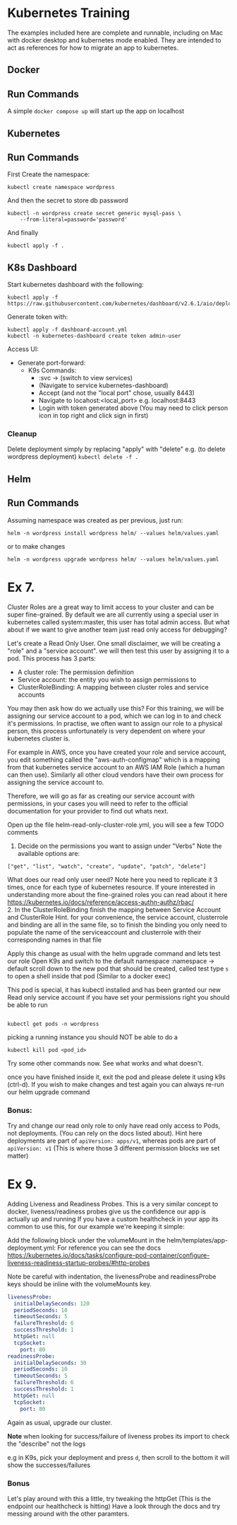 # Kubernetes Training
The examples included here are complete and runnable, including on Mac with docker desktop and kubernetes mode enabled.
They are intended to act as references for how to migrate an app to kubernetes.

## Docker

## Run Commands
A simple ``docker compose up`` will start up the app on localhost

## Kubernetes

## Run Commands
First Create the namespace:

```
kubectl create namespace wordpress 
```

And then the secret to store db password
```
kubectl -n wordpress create secret generic mysql-pass \
    --from-literal=password='password'
```

And finally 
```
kubectl apply -f .
```

## K8s Dashboard
Start kubernetes dashboard with the following: 
```
kubectl apply -f https://raw.githubusercontent.com/kubernetes/dashboard/v2.6.1/aio/deploy/recommended.yaml
```

Generate token with:
```
kubectl apply -f dashboard-account.yml
kubectl -n kubernetes-dashboard create token admin-user
```

Access UI:
- Generate port-forward:
  - K9s Commands:
    - :svc -> (switch to view services)
    - (Navigate to service kubernetes-dashboard) <shift-f>
    - Accept (and not the "local port" chose, usually 8443)
    - Navigate to locahost:<local_port> e.g. localhost:8443
    - Login with token generated above (You may need to click person icon in top right and click sign in first)


### Cleanup
Delete deployment simply by replacing "apply" with "delete" e.g. (to delete wordpress deployment)
```kubectl delete -f .```

## Helm

## Run Commands

Assuming namespace was created as per previous, just run: 
```
helm -n wordpress install wordpress helm/ --values helm/values.yaml
```

or to make changes 
```
helm -n wordpress upgrade wordpress helm/ --values helm/values.yaml
```
 
# Ex 7.
Cluster Roles are a great way to limit access to your cluster and can be super fine-grained.
By default we are all currently using a special user in kubernetes called system:master, this user has total admin access.
But what about if we want to give another team just read only access for debugging?

Let's create a Read Only User.
One small disclaimer, we will be creating a "role" and a "service account". we will then test this user by assigning it to a pod.
This process has 3 parts:
- A cluster role: The permission definition
- Service account: the entity you wish to assign permissions to
- ClusterRoleBinding: A mapping between cluster roles and service accounts

You may then ask how do we actually use this? For this training, we will be assigning our service account to a pod, which we can log in to and check it's permissions.
In practise, we often want to assign our role to a physical person, this process unfortunately is very dependent on where your kubernetes cluster is.

For example in AWS, once you have created your role and service account, you edit something called the "aws-auth-configmap" which is a mapping from that kubernetes service account to an AWS IAM Role (which a human can then use).
Similarly all other cloud vendors have their own process for assigning the service account to.

Therefore, we will go as far as creating our service account with permissions, in your cases you will need to refer to the official documentation for your provider to find out whats next.

Open up the file helm-read-only-cluster-role.yml, you will see a few TODO comments

1. Decide on the permissions you want to assign under "Verbs"
   Note the available options are:  
```
["get", "list", "watch", "create", "update", "patch", "delete"]
``` 
  What does our read only user need?
  Note here you need to replicate it 3 times, once for each type of kubernetes resource.
  If youre interested in understanding more about the fine-grained roles you can read about it here https://kubernetes.io/docs/reference/access-authn-authz/rbac/  
2. In the ClusterRoleBinding finish the mapping between Service Account and ClusterRole
    Hint. for your convenience, the service account, clusterrole and binding are all in the same file, so to finish the binding you only need to populate the name of the serviceaccount and clusterrole with their corresponding names in that file

Apply this change as usual with the helm upgrade command and lets test our role
Open K9s and switch to the default namespace :namespace -> default
scroll down to the new pod that should be created, called test
type ``s`` to open a shell inside that pod (Similar to a docker exec)

This pod is special, it has kubectl installed and has been granted our new Read only service account
if you have set your permissions right you should be able to run 
```

kubectl get pods -n wordpress
```

picking a running instance you should NOT be able to do a 
```
kubectl kill pod <pod_id>
```

Try some other commands now. See what works and what doesn't.

once you have finished inside it, exit the pod and please delete it using k9s (ctrl-d). If you wish to make changes and test again you can always re-run our helm upgrade command

### Bonus:
Try and change our read only role to only have read only access to Pods, not deployments. (You can rely on the docs listed about).
Hint here deployments are part of ``apiVersion: apps/v1``, whereas pods are part of ``apiVersion: v1`` (This is where those 3 different permission blocks we set matter)

# Ex 9. 
Adding Liveness and Readiness Probes.
This is a very similar concept to docker, liveness/readiness probes give us the confidence our app is actually up and running
If you have a custom healthcheck in your app its common to use this, for our example we're keeping it simple:

Add the following block under the volumeMount in the helm/templates/app-deployment.yml:
For reference you can see the docs https://kubernetes.io/docs/tasks/configure-pod-container/configure-liveness-readiness-startup-probes/#http-probes

Note be careful with indentation, the livenessProbe and readinessProbe keys should be inline with the volumeMounts key.

```yaml
livenessProbe: 
  initialDelaySeconds: 120
  periodSeconds: 10
  timeoutSeconds: 5
  failureThreshold: 6
  successThreshold: 1
  httpGet: null
  tcpSocket:
    port: 80
readinessProbe:
  initialDelaySeconds: 30
  periodSeconds: 10
  timeoutSeconds: 5
  failureThreshold: 6
  successThreshold: 1
  httpGet: null
  tcpSocket:
    port: 80
```

Again as usual, upgrade our cluster.

**Note** when looking for success/failure of liveness probes its import to check the "describe" not the logs

e.g in K9s, pick your deployment and press ``d``, then scroll to the bottom it will show the successes/failures

### Bonus
Let's play around with this a little, try tweaking the httpGet (This is the endpoint our healthcheck is hitting)
Have a look through the docs and try messing around with the other paramters.